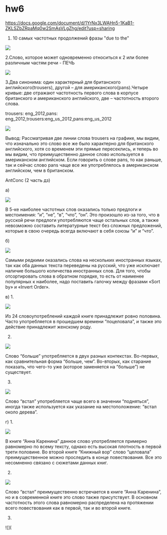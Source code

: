 # hw6
https://docs.google.com/document/d/1YrNx3LWAHn5-1KaB1-ZKLSZbZRpaMq0w2SmAsVLgZhg/edit?usp=sharing

1. 10 самых частотных продолжений фразы "due to the"

![](https://github.com/Varozanova/hw6/blob/master/2018-04-08_16-04-31.png)

2.Слово, которое может одновременно относиться к 2 или более различным частям речи - ПЕЧЬ

![](https://github.com/Varozanova/hw6/blob/master/2018-04-08_20-20-24.png)

3.Два синонима: один характерный для британского английского(trousers), другой – для американского(pans).Четыре кривые: две отражают частотность первого слова в корпусе британского и американского английского, две – частотность второго слова.

trousers: eng_2012,pans: eng_2012,trousers:eng_us_2012,pans:eng_us_2012

![](https://github.com/Varozanova/hw6/blob/master/2018-04-08_20-54-00.png)

Вывод: Рассматривая две линии слова trousers на графике, мы видим, что изначально это слово все же было характерно для британского английского, хотя со временем эти прямые пересеклись, и теперь во мы видим, что преимущественно данное слово используется в американском английском. 
Если говорить о слове pans, то как раньше, так и сейчас слово pans чаще все же употреблялось в американском английском, чем в британском.

AntConc (2 часть дз)

а) 

![](https://github.com/Varozanova/hw6/blob/master/2018-04-09_08-05-05.png)

В 5-ке наиболее частотных слов оказались только предлоги и местоимения: “и”, “не”, “в”, “что”, “он”. Это произошло из-за того, что в русской речи предлоги употребляются чаще остальных слов, а также невозможно составить литературные текст без сложных предложений, которые в свою очередь всегда включают в себя союзы “и” и “что”.

б)

![](https://github.com/Varozanova/hw6/blob/master/2018-04-09_18-26-08.png)

Самыми редкими оказались слова на нескольких иностранных языках, так как оба данных текста переведены на русский, что уже исключает наличие большого количества иностранных слов.
Для того, чтобы отсортировать слова в обратном порядке, то есть от наименее популярных к наиболее, надо поставить галочку между фразами «Sort by» и «Invert Order».

в) 1.

![](https://github.com/Varozanova/hw6/blob/master/2018-04-09_18-36-36.png)

Из 24 словоупотреблений каждой книге принадлежит ровно половина. Часто употребляется в прошедшем времени “поцеловала”, и также это действие принадлежит женскому роду.

2.

![](https://github.com/Varozanova/hw6/blob/master/2018-04-09_18-41-43.png)

Слово “больше” употребляется в двух разных контекстах. Во-первых, как сравнительная форма “больше, чем”. Во-вторых, как старание показать, что чего-то уже (которое заменяется на “больше”) не существует.

3.

![](https://github.com/Varozanova/hw6/blob/master/2018-04-09_18-49-32.png)

Слово “встал” употребляется чаще всего в значении “подняться”, иногда также используется как указание на местоположение: “встал около дерева”. 

г) 1.

![](https://github.com/Varozanova/hw6/blob/master/2018-04-09_18-53-45.png)

В книге “Анна Каренина” данное слово употребляется примерно равномерно по всему тексту, однако есть высокая плотность в первой трети половине. Во второй книге “Книжный вор” слово “целовала” преимущественное можно проследить в конце повествования. Все это несомненно связано с сюжетами данных книг.

2.

![](https://github.com/Varozanova/hw6/blob/master/2018-04-09_18-58-12.png)

Слово “встал” преимущественно встречается в книге “Анна Каренина”, но и в современной книге это слово также присутствует. В основном частотность этого слова равномерно распределена на протяжении всего повествования как в первой, так и во второй книге.

3. 

![](
